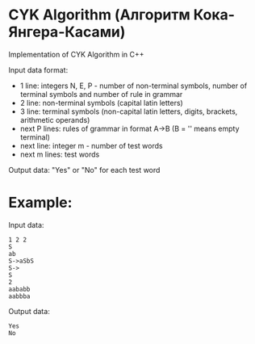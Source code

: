 # CYK Algorithm (Алгоритм Кока-Янгера-Касами)

Implementation of CYK Algorithm in C++

Input data format:
* 1 line: integers N, E, P - number of non-terminal symbols, number of terminal symbols and number of rule in grammar
* 2 line: non-terminal symbols (capital latin letters)
* 3 line: terminal symbols (non-capital latin letters, digits, brackets, arithmetic operands)
* next P lines: rules of grammar in format A->B (B = '' means empty terminal)
* next line: integer m - number of test words
* next m lines: test words 

Output data:
"Yes" or "No" for each test word

# Example:
Input data:
```
1 2 2
S
ab
S->aSbS
S->
S
2
aababb
aabbba
```

Output data:
```
Yes
No
```
